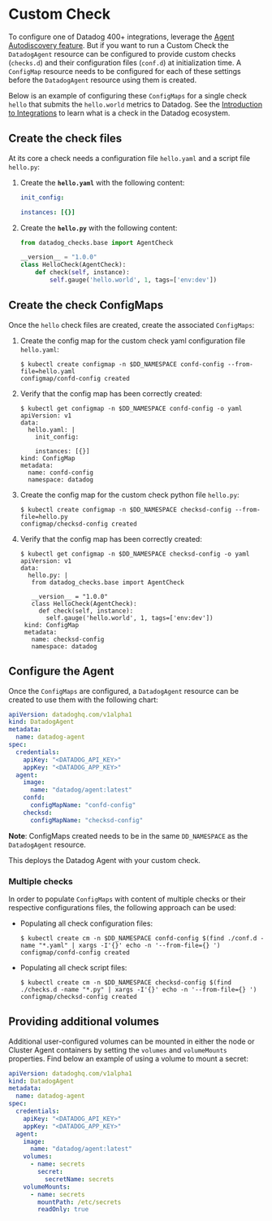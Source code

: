 # Custom Check

To configure one of Datadog 400+ integrations, leverage the [Agent Autodiscovery feature][1]. But if you want to run a Custom Check the `DatadogAgent` resource can be configured to provide custom checks (`checks.d`) and their configuration files (`conf.d`) at initialization time. A `ConfigMap` resource needs to be configured for each of these settings before the `DatadogAgent` resource using them is created.

Below is an example of configuring these `ConfigMaps` for a single check `hello` that submits the `hello.world` metrics to Datadog. See the [Introduction to Integrations][2] to learn what is a check in the Datadog ecosystem.

## Create the check files

At its core a check needs a configuration file `hello.yaml` and a script file `hello.py`:

1. Create the **`hello.yaml`** with the following content:

   ```yaml
   init_config:

   instances: [{}]
   ```

2. Create the **`hello.py`** with the following content:

   ```python
   from datadog_checks.base import AgentCheck

   __version__ = "1.0.0"
   class HelloCheck(AgentCheck):
       def check(self, instance):
           self.gauge('hello.world', 1, tags=['env:dev'])
   ```

## Create the check ConfigMaps

Once the `hello` check files are created, create the associated `ConfigMaps`:

1. Create the config map for the custom check yaml configuration file `hello.yaml`:

   ```shell
   $ kubectl create configmap -n $DD_NAMESPACE confd-config --from-file=hello.yaml
   configmap/confd-config created
   ```

2. Verify that the config map has been correctly created:

   ```shell
   $ kubectl get configmap -n $DD_NAMESPACE confd-config -o yaml
   apiVersion: v1
   data:
     hello.yaml: |
       init_config:

       instances: [{}]
   kind: ConfigMap
   metadata:
     name: confd-config
     namespace: datadog
   ```

3. Create the config map for the custom check python file `hello.py`:

   ```shell
   $ kubectl create configmap -n $DD_NAMESPACE checksd-config --from-file=hello.py
   configmap/checksd-config created
   ```

4. Verify that the config map has been correctly created:

   ```shell
   $ kubectl get configmap -n $DD_NAMESPACE checksd-config -o yaml
   apiVersion: v1
   data:
     hello.py: |
      from datadog_checks.base import AgentCheck

      __version__ = "1.0.0"
      class HelloCheck(AgentCheck):
        def check(self, instance):
          self.gauge('hello.world', 1, tags=['env:dev'])
    kind: ConfigMap
    metadata:
      name: checksd-config
      namespace: datadog
   ```

## Configure the Agent

Once the `ConfigMaps` are configured, a `DatadogAgent` resource can be created to use them with the following chart:

```yaml
apiVersion: datadoghq.com/v1alpha1
kind: DatadogAgent
metadata:
  name: datadog-agent
spec:
  credentials:
    apiKey: "<DATADOG_API_KEY>"
    appKey: "<DATADOG_APP_KEY>"
  agent:
    image:
      name: "datadog/agent:latest"
    confd:
      configMapName: "confd-config"
    checksd:
      configMapName: "checksd-config"
```

**Note**: ConfigMaps created needs to be in the same `DD_NAMESPACE` as the `DatadogAgent` resource.

This deploys the Datadog Agent with your custom check.

### Multiple checks

In order to populate `ConfigMaps` with content of multiple checks or their respective configurations files, the following approach can be used:

- Populating all check configuration files:

  ```shell
  $ kubectl create cm -n $DD_NAMESPACE confd-config $(find ./conf.d -name "*.yaml" | xargs -I'{}' echo -n '--from-file={} ')
  configmap/confd-config created
  ```

- Populating all check script files:

  ```shell
  $ kubectl create cm -n $DD_NAMESPACE checksd-config $(find ./checks.d -name "*.py" | xargs -I'{}' echo -n '--from-file={} ')
  configmap/checksd-config created
  ```

## Providing additional volumes

Additional user-configured volumes can be mounted in either the node or Cluster Agent containers by setting the `volumes` and `volumeMounts` properties. Find below an example of using a volume to mount a secret:

```yaml
apiVersion: datadoghq.com/v1alpha1
kind: DatadogAgent
metadata:
  name: datadog-agent
spec:
  credentials:
    apiKey: "<DATADOG_API_KEY>"
    appKey: "<DATADOG_APP_KEY>"
  agent:
    image:
      name: "datadog/agent:latest"
    volumes:
      - name: secrets
        secret:
          secretName: secrets
    volumeMounts:
      - name: secrets
        mountPath: /etc/secrets
        readOnly: true
```

[1]: https://docs.datadoghq.com/agent/autodiscovery/
[2]: https://docs.datadoghq.com/getting_started/integrations/
